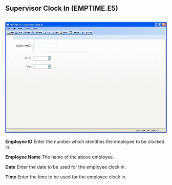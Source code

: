 ##  Supervisor Clock In (EMPTIME.E5)

<PageHeader />

##

![](./EMPTIME-E5-1.jpg)

**Employee ID** Enter the number which identifies the employee to be clocked
in.  
  
**Employee Name** The name of the above employee.  
  
**Date** Enter the date to be used for the employee clock in.  
  
**Time** Enter the time to be used for the employee clock in.  
  
  
<badge text= "Version 8.10.57" vertical="middle" />

<PageFooter />